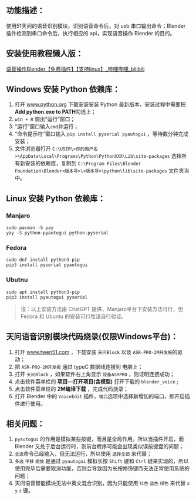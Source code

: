 ## 功能描述：
使用51天问的语音识别模块，识别语音命令后，对 usb 串口输出命令；Blender 插件检测到串口命令后，执行相应的 api，实现语音操作 Blender 的目的。


## 安装使用教程懒人版：
[语音操作Blender【免费插件】【支持linux】\_哔哩哔哩\_bilibili](https://www.bilibili.com/video/BV12w2CYWEUp/?spm_id_from=333.999.0.0&vd_source=e4cbc5ec88a2d9cfc7450c34eb007abe)


## Windows 安装 Python 依赖库：
1. 打开 www.python.org 下载安装安装 Python 最新版本，安装过程中需要把**Add python.exe to PATH**勾选上；
2. `win + R` 调出“运行”窗口；
3. “运行”窗口输入`cmd`并运行；
4. “命令提示符”窗口输入 `pip install pyserial pyautogui` ，等待数分钟完成安装；
5. 文件浏览器打开 `C:\USER\<你的用户名>\AppData\Local\Programs\Python\PythonXXX\Lib\site-packages` 选择所有新安装的依赖库，复制到 `C:\Program Files\Blender Foundation\Blender<版本号>\<版本号>\python\lib\site-packages` 文件夹当中。


## Linux 安装 Python 依赖库：
### Manjaro

```
sudo pacman -S yay
yay -S python-pyautogui python-pyserial
```

### Fedora

```
sudo dnf install python3-pip
pip3 install pyserial pyautogui
```

### Ubutnu

```
sudo apt install python3-pip
pip3 install pyautogui pyserial
```

> 注：以上安装方法由 ChatGPT 提供，Manjaro平台下安装方法可行，但 Fedora 和 Ubuntu 的安装可行性请自行验证。


## 天问语音识别模块代码烧录(仅限Windows平台)：
1. 打开 www.twen51.com ，下载安装 `天问Block` 以及 `ASR-PRO-2M开发板`的驱动；
2. 把 `ASR-PRO-2M开发板` 通过 typeC 数据线连接到 电脑上；
3. 打开 `天问Block` ，如果软件右上角显示 `设备ASRPRO` ，则证明连接成功；
4. 点击软件菜单栏的 **项目—打开项目(含模型)** 打开下载的 `blender_voice` ;
5. 点击软件菜单栏的 **2M编译下载** ，完成代码烧录；
6. 打开 Blender 中的 `VoiceEdit` 插件，`端口`选项中选择新增加的端口，即开启插件进行使用。


## 相关问题：
1. `pyautogui` 的作用是模拟某些按键，而且是全局作用。所以当插件开启，而 Blender 又处于后台运行时，则前台程序可能会出现类似误按键盘的问题；
2. `全选`命令已经输入，但无法运行，所以使用 `选择全部` 来代替；
3. `多选` `平移` `缩放` 是通过 `pyautogui` 模拟长按 `Shift` 键和 `Ctrl` 键来实现的，所以使用完毕后需要取消功能，否则会导致因为长按修饰键而无法正常使用系统的问题；
4. 天问语音智能模块无法中英文混合识别，因为只能使用 `红色` `蓝色` `绿色` 来代替 `x` `y` `z` 键。
